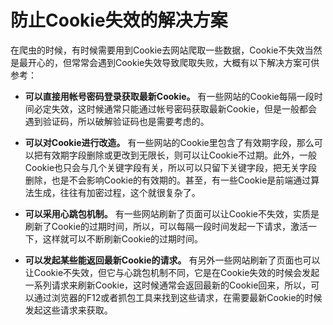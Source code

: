 # 防止Cookie失效的解决方案
在爬虫的时候，有时候需要用到Cookie去网站爬取一些数据，Cookie不失效当然是最开心的，但常常会遇到Cookie失效导致爬取失败，大概有以下解决方案可供参考：

* **可以直接用帐号密码登录获取最新Cookie。** 有一些网站的Cookie每隔一段时间必定失效，这时候通常只能通过帐号密码获取最新Cookie，但是一般都会遇到验证码，所以破解验证码也是需要考虑的。  

* **可以对Cookie进行改造。** 
有一些网站的Cookie里包含了有效期字段，那么可以把有效期字段删除或更改到无限长，则可以让Cookie不过期。此外，一般Cookie也只会与几个关键字段有关，所以可以只留下关键字段，把无关字段删除，也是不会影响Cookie的有效期的。甚至，有一些Cookie是前端通过算法生成，往往有加密过程，这个就很复杂了。

* **可以采用心跳包机制。** 有一些网站刷新了页面可以让Cookie不失效，实质是刷新了Cookie的过期时间，所以，可以每隔一段时间发起一下请求，激活一下，这样就可以不断刷新Cookie的过期时间。  

* **可以发起某些能返回最新Cookie的请求。** 有另外一些网站刷新了页面也可以让Cookie不失效，但它与心跳包机制不同，它是在Cookie失效的时候会发起一系列请求来刷新Cookie，这时候通常会返回最新的Cookie回来，所以，可以通过浏览器的F12或者抓包工具来找到这些请求，在需要最新Cookie的时候发起这些请求来获取。
